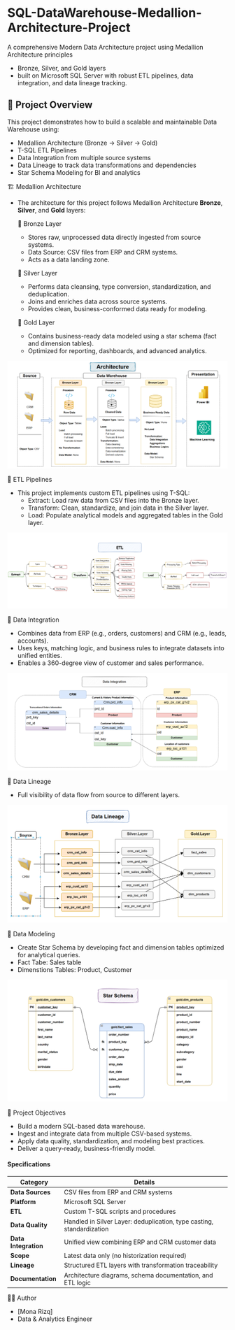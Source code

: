 # SQL-DataWarehouse-Medallion-Architecture-Project
A comprehensive Modern Data Architecture project using Medallion Architecture principles 
- Bronze, Silver, and Gold layers
- built on Microsoft SQL Server with robust ETL pipelines, data integration, and data lineage tracking.


## 📖 Project Overview

This project demonstrates how to build a scalable and maintainable Data Warehouse using:

- Medallion Architecture (Bronze → Silver → Gold)
- T-SQL ETL Pipelines
- Data Integration from multiple source systems
- Data Lineage to track data transformations and dependencies
- Star Schema Modeling for BI and analytics

🏗️ Medallion Architecture
- The architecture for this project follows Medallion Architecture **Bronze**, **Silver**, and **Gold** layers:

  🥉 Bronze Layer
  - Stores raw, unprocessed data directly ingested from source systems.
  - Data Source: CSV files from ERP and CRM systems.
  - Acts as a data landing zone.
  
  🥈 Silver Layer
  - Performs data cleansing, type conversion, standardization, and deduplication.
  - Joins and enriches data across source systems.
  - Provides clean, business-conformed data ready for modeling.
  
  🥇 Gold Layer
  - Contains business-ready data modeled using a star schema (fact and dimension tables).
  - Optimized for reporting, dashboards, and advanced analytics.

![Architecture](Documentation/2.Architecture.PNG)

🔁 ETL Pipelines 
- This project implements custom ETL pipelines using T-SQL:
  - Extract: Load raw data from CSV files into the Bronze layer.
  - Transform: Clean, standardize, and join data in the Silver layer.
  - Load: Populate analytical models and aggregated tables in the Gold layer.

![ETL](Documentation/1.ETL.PNG)

🧩 Data Integration
- Combines data from ERP (e.g., orders, customers) and CRM (e.g., leads, accounts).
- Uses keys, matching logic, and business rules to integrate datasets into unified entities.
- Enables a 360-degree view of customer and sales performance.
  
![Data Integration](Documentation/3.Data_Integration.PNG)

🔎 Data Lineage
- Full visibility of data flow from source to different layers.

![Data Lineage](Documentation/4.Data_Lineage.PNG)


📐 Data Modeling 
- Create Star Schema by developing fact and dimension tables optimized for analytical queries.
- Fact Tabe: Sales table
- Dimenstions Tables: Product, Customer

![Data Modelling](Documentation/5.Star_Schema.PNG)


🎯 Project Objectives
- Build a modern SQL-based data warehouse.
- Ingest and integrate data from multiple CSV-based systems.
- Apply data quality, standardization, and modeling best practices.
- Deliver a query-ready, business-friendly model.

#### Specifications
  | Category             | Details                                                               |
  | -------------------- | --------------------------------------------------------------------- |
  | **Data Sources**     | CSV files from ERP and CRM systems                                    |
  | **Platform**         | Microsoft SQL Server                                                  |
  | **ETL**              | Custom T-SQL scripts and procedures                                   |
  | **Data Quality**     | Handled in Silver Layer: deduplication, type casting, standardization |
  | **Data Integration** | Unified view combining ERP and CRM customer data                      |
  | **Scope**            | Latest data only (no historization required)                          |
  | **Lineage**          | Structured ETL layers with transformation traceability                |
  | **Documentation**    | Architecture diagrams, schema documentation, and ETL logic            |

🙋‍♂️ Author
- [Mona Rizq]
- Data & Analytics Engineer
